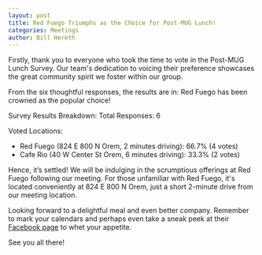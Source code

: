 ```yaml
---
layout: post
title: Red Fuego Triumphs as the Choice for Post-MUG Lunch!
categories: Meetings
author: Bill Hereth
---
```


Firstly, thank you to everyone who took the time to vote in the Post-MUG Lunch Survey. Our team's dedication to voicing their preference showcases the great community spirit we foster within our group.

From the six thoughtful responses, the results are in: Red Fuego has been crowned as the popular choice!

Survey Results Breakdown:
Total Responses: 6

Voted Locations:

- Red Fuego (824 E 800 N Orem, 2 minutes driving): 66.7% (4 votes)
- Cafe Rio (40 W Center St Orem, 6 minutes driving): 33.3% (2 votes)

Hence, it’s settled! We will be indulging in the scrumptious offerings at Red Fuego following our meeting. For those unfamiliar with Red Fuego, it's located conveniently at 824 E 800 N Orem, just a short 2-minute drive from our meeting location.

Looking forward to a delightful meal and even better company. Remember to mark your calendars and perhaps even take a sneak peek at their [Facebook page](https://www.facebook.com/redfuegoutah) to whet your appetite.

See you all there!
